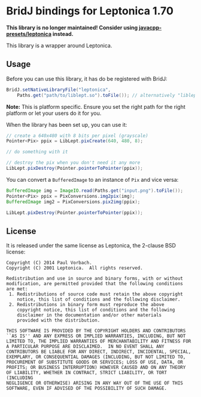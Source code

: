 # BridJ bindings for Leptonica 1.70

**This library is no longer maintained! Consider using [javacpp-presets/leptonica][jcpp-lept] instead.**

[jcpp-lept]: https://github.com/bytedeco/javacpp-presets/tree/master/leptonica

This library is a wrapper around Leptonica.


## Usage

Before you can use this library, it has do be registered with BridJ:

~~~ java
BridJ.setNativeLibraryFile("leptonica",
    Paths.get("path/to/liblept.so").toFile()); // alternatively "liblept.dll"
~~~

**Note:** This is platform specific. Ensure you set the right path for the right
platform or let your users do it for you.

When the library has been set up, you can use it:

~~~ java
// create a 640x480 with 8 bits per pixel (grayscale)
Pointer<Pix> ppix = LibLept.pixCreate(640, 480, 8);

// do something with it

// destroy the pix when you don't need it any more
LibLept.pixDestroy(Pointer.pointerToPointer(ppix));
~~~

You can convert a `BufferedImage` to an instance of `Pix` and vice versa:

~~~ java
BufferedImage img = ImageIO.read(Paths.get("input.png").toFile());
Pointer<Pix> ppix = PixConversions.img2pix(img);
BufferedImage img2 = PixConversions.pix2img(ppix);

LibLept.pixDestroy(Pointer.pointerToPointer(ppix));
~~~


## License

It is released under the same license as Leptonica, the 2-clause BSD license:

~~~
Copyright (C) 2014 Paul Vorbach.
Copyright (C) 2001 Leptonica.  All rights reserved.

Redistribution and use in source and binary forms, with or without
modification, are permitted provided that the following conditions
are met:
 1. Redistributions of source code must retain the above copyright
    notice, this list of conditions and the following disclaimer.
 2. Redistributions in binary form must reproduce the above
    copyright notice, this list of conditions and the following
    disclaimer in the documentation and/or other materials
    provided with the distribution.

THIS SOFTWARE IS PROVIDED BY THE COPYRIGHT HOLDERS AND CONTRIBUTORS
``AS IS'' AND ANY EXPRESS OR IMPLIED WARRANTIES, INCLUDING, BUT NOT
LIMITED TO, THE IMPLIED WARRANTIES OF MERCHANTABILITY AND FITNESS FOR
A PARTICULAR PURPOSE ARE DISCLAIMED.  IN NO EVENT SHALL ANY
CONTRIBUTORS BE LIABLE FOR ANY DIRECT, INDIRECT, INCIDENTAL, SPECIAL,
EXEMPLARY, OR CONSEQUENTIAL DAMAGES (INCLUDING, BUT NOT LIMITED TO,
PROCUREMENT OF SUBSTITUTE GOODS OR SERVICES; LOSS OF USE, DATA, OR
PROFITS; OR BUSINESS INTERRUPTION) HOWEVER CAUSED AND ON ANY THEORY
OF LIABILITY, WHETHER IN CONTRACT, STRICT LIABILITY, OR TORT (INCLUDING
NEGLIGENCE OR OTHERWISE) ARISING IN ANY WAY OUT OF THE USE OF THIS
SOFTWARE, EVEN IF ADVISED OF THE POSSIBILITY OF SUCH DAMAGE.
~~~
